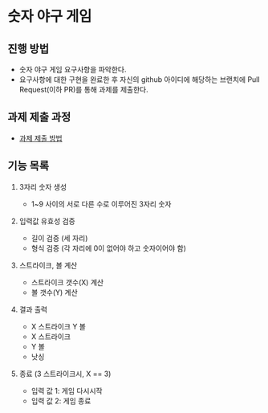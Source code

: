 # 숫자 야구 게임
## 진행 방법
* 숫자 야구 게임 요구사항을 파악한다.
* 요구사항에 대한 구현을 완료한 후 자신의 github 아이디에 해당하는 브랜치에 Pull Request(이하 PR)를 통해 과제를 제출한다.

## 과제 제출 과정
* [과제 제출 방법](https://github.com/next-step/nextstep-docs/tree/master/precourse)

## 기능 목록
1. 3자리 숫자 생성
   * 1~9 사이의 서로 다른 수로 이루어진 3자리 숫자

2. 입력값 유효성 검증
   * 길이 검증 (세 자리)
   * 형식 검증 (각 자리에 0이 없어야 하고 숫자이어야 함)

3. 스트라이크, 볼 계산
   * 스트라이크 갯수(X) 계산
   * 볼 갯수(Y) 계산
   
4. 결과 출력
   * X 스트라이크 Y 볼
   * X 스트라이크
   * Y 볼
   * 낫싱

5. 종료 (3 스트라이크시, X == 3)
   * 입력 값 1: 게임 다시시작
   * 입력 값 2: 게임 종료
